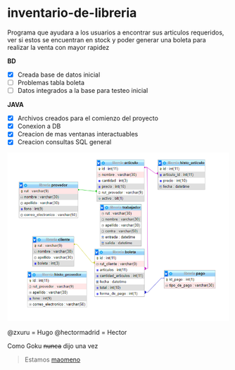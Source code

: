 # inventario-de-libreria

Programa que ayudara a los usuarios a encontrar sus articulos requeridos, ver si estos se encuentran en stock y poder generar una boleta para realizar la venta con mayor rapidez

__BD__
- [x] Creada base de datos inicial
- [ ] Problemas tabla boleta
- [ ] Datos integrados a la base para testeo inicial

__JAVA__
- [x] Archivos creados para el comienzo del proyecto
- [x] Conexion a DB 
- [x] Creacion de mas ventanas interactuables 
- [x] Creacion consultas SQL general 

![Modelo_ER](/Images/unknown.png)

@zxuru          = Hugo
@hectormadrid   = Hector

Como Goku ~~nunca~~ dijo una vez

> Estamos [maomeno](/Images/maomeno.jpg)
